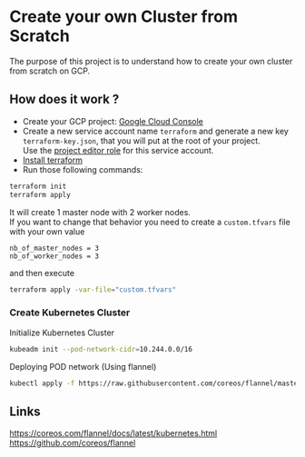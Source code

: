 Create your own Cluster from Scratch
====================================

The purpose of this project is to understand how to create your own cluster from scratch on GCP.

## How does it work ?
- Create your GCP project: [Google Cloud Console](https://console.cloud.google.com/home/dashboard)
- Create a new service account name `terraform` and generate a new key `terraform-key.json`, that you will put at the root of your project.  
Use the [project editor role](https://cloud.google.com/iam/docs/understanding-roles?hl=en) for this service account. 
- [Install terraform](https://learn.hashicorp.com/tutorials/terraform/install-cli)
- Run those following commands:

```bash
terraform init
terraform apply
```

It will create 1 master node with 2 worker nodes.   
If you want to change that behavior you need to create a `custom.tfvars` file with your own value
```
nb_of_master_nodes = 3
nb_of_worker_nodes = 3
```
and then execute
```bash
terraform apply -var-file="custom.tfvars"
```

### Create Kubernetes Cluster 

Initialize Kubernetes Cluster 
```bash
kubeadm init --pod-network-cidr=10.244.0.0/16
```

Deploying POD network (Using flannel)
```bash
kubectl apply -f https://raw.githubusercontent.com/coreos/flannel/master/Documentation/kube-flannel.yml
```

## Links
https://coreos.com/flannel/docs/latest/kubernetes.html
https://github.com/coreos/flannel




